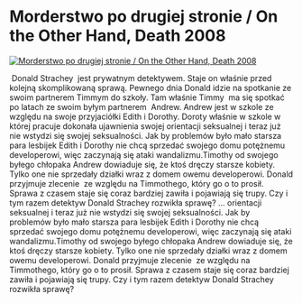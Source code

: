 Morderstwo po drugiej stronie / On the Other Hand, Death 2008 
=============
[![Morderstwo po drugiej stronie / On the Other Hand, Death 2008 ](http://vidos.pl/images/player.gif)](http://vidos.pl/morderstwo-po-drugiej-stronie-on-the-other-hand-death-2008)

  Donald Strachey  jest prywatnym detektywem. Staje on właśnie przed kolejną skomplikowaną sprawą. Pewnego dnia Donald idzie na spotkanie ze swoim partnerem Timmym do szkoły. Tam właśnie Timmy  ma się spotkać po latach ze swoim byłym partnerem  Andrew. Andrew jest w szkole ze względu na swoje przyjaciółki Edith i Dorothy. Doroty właśnie w szkole w której pracuje dokonała ujawnienia swojej orientacji seksualnej i teraz już nie wstydzi się swojej seksualności. Jak by problemów było mało starsza para lesbijek Edith i Dorothy nie chcą sprzedać swojego domu potężnemu developerowi, więc zaczynają się ataki wandalizmu.Timothy od swojego byłego chłopaka Andrew dowiaduje się, że ktoś dręczy starsze kobiety. Tylko one nie sprzedały działki wraz z domem owemu developerowi. Donald przyjmuje zlecenie  ze względu na Timmothego, który go o to prosił. Sprawa z czasem staje się coraz bardziej zawiła i pojawiają się trupy. Czy i tym razem detektyw Donald Strachey rozwikła sprawę?   ... orientacji seksualnej i teraz już nie wstydzi się swojej seksualności. Jak by problemów było mało starsza para lesbijek Edith i Dorothy nie chcą sprzedać swojego domu potężnemu developerowi, więc zaczynają się ataki wandalizmu.Timothy od swojego byłego chłopaka Andrew dowiaduje się, że ktoś dręczy starsze kobiety. Tylko one nie sprzedały działki wraz z domem owemu developerowi. Donald przyjmuje zlecenie  ze względu na Timmothego, który go o to prosił. Sprawa z czasem staje się coraz bardziej zawiła i pojawiają się trupy. Czy i tym razem detektyw Donald Strachey rozwikła sprawę?
